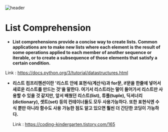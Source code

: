 ![header][def]

[def]: https://capsule-render.vercel.app/api?type=waving&color=auto&height=300&section=header&text=%20Reference&fontSize=90

# List Comprehension
   * **List comprehensions provide a concise way to create lists. 
    Common applications are to make new lists where each element 
    is the result of some operations applied to each member of another sequence  or iterable, 
    or to create a subsequence of those elements that satisfy a certain condition.**
    
   Link : https://docs.python.org/3/tutorial/datastructures.html

  * **리스트 컴프리헨션이란 '리스트 안에 표현식(계산식)과 for문, if문을 한줄에 넣어서 새로운 리스트를 만드는 것'을 말한다.
   여기서 리스트라는 말이 들어가서 리스트만 사용할 수 있을 것 같지만, 
   앞서 배웠던 리스트(list), 튜플(tuple), 딕셔너리(dictionary), 셋트(set) 등의 컨테이너들도 모두 사용가능하다.
   또한 표현식엔 수식 뿐만 아니라 함수도 사용 가능한 점도 알고 있으면 훨씬 더 간단한 코딩이 가능하다.**
   
    Link : https://coding-kindergarten.tistory.com/165
